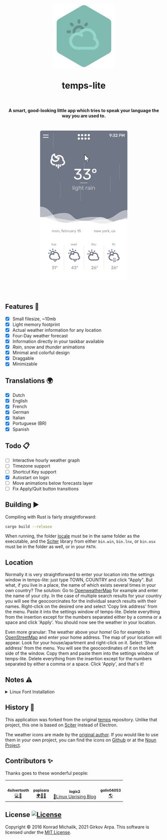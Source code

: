 <h1 align="center">
<a href="https://github.com/girkovarpa/temps-lite">
<img src="app/assets/app.png" alt="temps-lite" width="200"/></a><br/><br/>
temps-lite
<br/>
<br/>
</h1>

<h4 align="center">A smart, good-looking little app which tries to speak your language the way you are used to.</h4>
<h5 align="center"></h5>

<h1 align="center">
<img src="preview.gif" alt="temps-lite" width="280"/></a><br/><br/>
</h1>

## Features 🚀

- [x] Small filesize, ~10mb
- [x] Light memory footprint
- [x] Actual weather information for any location
- [x] Four-Day weather forecast
- [x] Information directly in your taskbar available
- [x] _Rain_, _snow_ and _thunder_ animations
- [x] Minimal and colorful design
- [x] Draggable
- [x] Minimizable

## Translations 🌍

- [x] Dutch
- [x] English
- [x] French
- [x] German
- [x] Italian
- [x] Portuguese (BR)
- [x] Spanish

## Todo 📋

- [ ] Interactive hourly weather graph
- [ ] Timezone support
- [ ] Shortcut Key support
- [x] Autostart on login
- [ ] Move animations below forecasts layer
- [ ] Fix Apply/Quit button transitions

## Building ▶️

Compiling with Rust is fairly straightforward:
```sh
cargo build --release
```
When running, the folder [locale](locale) must be in the same folder as the executable, and the [Sciter](https://github.com/c-smile/sciter-sdk/tree/4b1a855f58e47f1677b28c0d8e9a17b6b448b3af) library from either `bin.win`, `bin.lnx`, or `bin.osx` must be in the folder as well, or in your `PATH`.

## Location

Normally it is very straightforward to enter your location into the settings window in temps-lite: just type TOWN, COUNTRY and click "Apply". But what, if you live in a place, the name of which exists several times in your own country? The solution: Go to [OpenweatherMap](https://openweathermap.org/find?q=#) for example and enter the name of your city. In the case of multiple search results for your country you will see the geocoorcinates for the individual search results with their names. Right-click on the desired one and select 'Copy link address' from the menu. Paste it into the settings window of temps-lite. Delete everything from the insertion except for the numbers separated either by a comma or a space and click 'Apply'. You should now see the weather in your location.

Even more granular: The weather above your home! Go for example to [OpenStreetMap](https://www.openstreetmap.org/#map=6/51.330/10.453) and enter your home address. The map of your location will appear. Look for your house/apartment and right-click on it. Select 'Show address' from the menu. You will see the geocoordinates of it on the left side of the window. Copy them and paste them into the settings window of temps-lite. Delete everything from the insertion except for the numbers separated by either a comma or a space. Click 'Apply', and that's it!

## Notes ⚠️

<details>
  <summary>Linux Font Installation</summary>
  
  Please manually install the following fonts from [this](app/assets/fonts/rubik/) folder:
  - **Rubik Regular 400**
  - **Rubik Light 300**
  - **Rubik Bold 700**
</details>

## History 📜

This application was forked from the original [temps](https://github.com/jackd248/temps) repository.  Unlike that project, this one is based on [Sciter](https://sciter.com/) instead of Electron.

The weather icons are made by the [original author](https://github.com/jackd248). If you would like to use them in your own project, you can find the icons on [Github](https://github.com/jackd248/weather-iconic) or at the [Noun Project](https://thenounproject.com/konradmichalik/collection/weather/).

## Contributors ✨

Thanks goes to these wonderful people:

<table>
  <tr>
    <td align="center"><a href="https://github.com/4silvertooth"><img src="https://avatars.githubusercontent.com/u/793967?v=3?s=100" width="100px;" alt=""/><br /><sub><b>4silvertooth</b></sub></a><br /><a href="https://github.com/GirkovArpa/temps-lite/commit/8a06af5921ea8005d49e9ac90e750ba912fa17cb" title="Code">💻</a><a href="https://github.com/GirkovArpa/temps-lite/commit/b977bb2327f797ec0b6ed1acd82f677ae96cfd9b" title="Linux">🐧</a> 
    <td align="center"><a href="https://github.com/papioara"><img src="https://avatars.githubusercontent.com/u/31970041?v=3?s=100" width="100px;" alt=""/><br /><sub><b>papioara</b></sub></a><br /><a href="https://github.com/GirkovArpa/temps-lite/issues/1#issuecomment-774692453" title="Translations">🌍</a><a href="https://github.com/GirkovArpa/temps-lite/pull/9" title="Bug Fixes">🐛</a><a href="https://github.com/GirkovArpa/temps-lite/issues/24#issuecomment-790610531" title="Linux">🐧</a> </td>
    <td align="center"><a href="https://github.com/logix2"><img src="https://avatars.githubusercontent.com/u/38005360?v=3?s=100" width="100px;" alt=""/><br /><sub><b>logix2</b></sub></a><br /><a href="https://github.com/GirkovArpa/temps-lite/issues/17#issuecomment-785044732" title="Linux">🐧</a><a href="https://www.linuxuprising.com/" title="Linux Uprising Blog">Linux Uprising Blog</a></td>
    <td align="center"><a href="https://github.com/goliv04053"><img src="https://avatars.githubusercontent.com/u/22873288?v=3?s=100" width="100px;" alt=""/><br /><sub><b>goliv04053</b></sub></a><br /><a href="https://github.com/GirkovArpa/temps-lite/commit/01f7a6d8500dac0df89f24bcb7430c9c265b6085" title="Translations">🌎</a></td>
  </tr>
</table>

## License [![License](https://img.shields.io/github/license/jackd248/temps.svg?style=flat-square)]()

Copyright © 2016 Konrad Michalik, 2021 Girkov Arpa. This software is licensed under the [MIT License](LICENSE).

